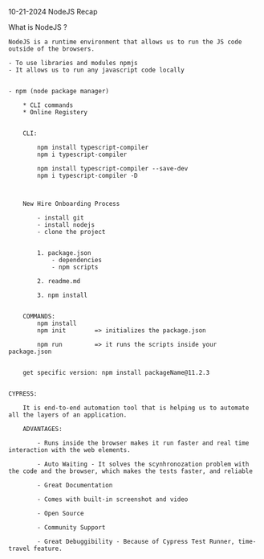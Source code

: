 10-21-2024 NodeJS Recap

What is NodeJS ?

	NodeJS is a runtime environment that allows us to run the JS code outside of the browsers.

	- To use libraries and modules npmjs
	- It allows us to run any javascript code locally


	- npm (node package manager)

		* CLI commands
		* Online Registery


		CLI:

			npm install typescript-compiler
			npm i typescript-compiler

			npm install typescript-compiler --save-dev
			npm i typescript-compiler -D



		New Hire Onboarding Process

			- install git
			- install nodejs
			- clone the project


			1. package.json
				- dependencies
				- npm scripts

			2. readme.md

			3. npm install


		COMMANDS:
			npm install 
			npm init		=> initializes the package.json

			npm run 		=> it runs the scripts inside your package.json


		get specific version: npm install packageName@11.2.3


	CYPRESS:

		It is end-to-end automation tool that is helping us to automate all the layers of an application.

		ADVANTAGES:

			- Runs inside the browser makes it run faster and real time interaction with the web elements.

			- Auto Waiting - It solves the scynhronozation problem with the code and the browser, which makes the tests faster, and reliable

			- Great Documentation

			- Comes with built-in screenshot and video

			- Open Source

			- Community Support

			- Great Debuggibility - Because of Cypress Test Runner, time-travel feature.